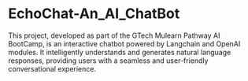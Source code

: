 # EchoChat-An_AI_ChatBot
This project, developed as part of the GTech Mulearn Pathway AI BootCamp, is an interactive chatbot powered by Langchain and OpenAI modules. It intelligently understands and generates natural language responses, providing users with a seamless and user-friendly conversational experience.
